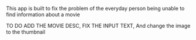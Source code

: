 This app is built to fix the problem of the everyday person being unable to find information about a movie


TO DO
ADD THE MOVIE DESC, FIX THE INPUT TEXT, And change the image to the thumbnail